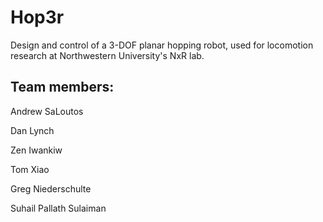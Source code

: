 # Hop3r
Design and control of a 3-DOF planar hopping robot, used for locomotion research at Northwestern University's NxR lab.

## Team members:
Andrew SaLoutos

Dan Lynch

Zen Iwankiw

Tom Xiao

Greg Niederschulte

Suhail Pallath Sulaiman
